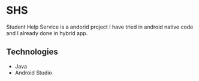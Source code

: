 # SHS

Student Help Service is a andorid project I have tried in android native code and I already done in hybrid app.

## Technologies

* Java
* Android Studio

